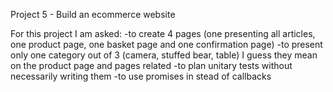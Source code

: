 Project 5 - Build an ecommerce website

For this project I am asked:
-to create 4 pages (one presenting all articles, one product page, one basket page and one confirmation page)
-to present only one category out of 3 (camera, stuffed bear, table) I guess they mean on the product page and pages related
-to plan unitary tests without necessarily writing them
-to use promises in stead of callbacks